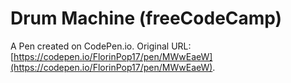 # Drum Machine (freeCodeCamp)

A Pen created on CodePen.io. Original URL: [https://codepen.io/FlorinPop17/pen/MWwEaeW](https://codepen.io/FlorinPop17/pen/MWwEaeW).


